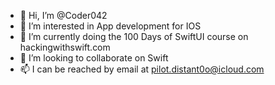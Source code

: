 - 👋 Hi, I’m @Coder042
- 👀 I’m interested in App development for IOS
- 🌱 I’m currently doing the 100 Days of SwiftUI course on hackingwithswift.com
- 💞️ I’m looking to collaborate on Swift
- 📫 I can be reached by email at pilot.distant0o@icloud.com

<!---
Coder042/Coder042 is a ✨ special ✨ repository because its `README.md` (this file) appears on your GitHub profile.
You can click the Preview link to take a look at your changes.
--->
